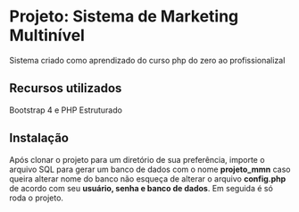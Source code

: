 
# Projeto: Sistema de Marketing Multinível

Sistema criado como aprendizado do curso php do zero ao profissionalizal

## Recursos utilizados
Bootstrap 4 e PHP Estruturado

## Instalação
Após clonar o projeto para um diretório de sua preferência, importe o arquivo SQL para gerar um banco de dados com o nome **projeto_mmn** caso queira alterar nome do banco não esqueça de alterar o arquivo **config.php** de acordo com seu **usuário, senha e banco de dados**. Em seguida é só roda o projeto.